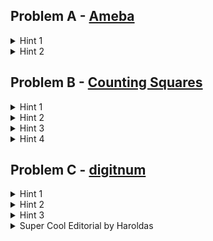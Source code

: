 ## Problem A - [Ameba](https://atcoder.jp/contests/abc274/tasks/abc274_c)
<details>
<summary>Hint 1</summary>
Amoeba A sub i splits into ameobas 2i and 2i + 1. In other words, the index of the value in the input (i) indicates which new amoeba it splits into, and the value given in the input (A sub i) indicates the original amoeba that it splits from.
</details>
<details>
<summary>Hint 2</summary>
The children amoeba that the parent amoeba are one generation down the line from the original amoeba, so their generation is equal to the generation of the parent amoeba + 1.
</details>

## Problem B - [Counting Squares](https://atcoder.jp/contests/abc275/tasks/abc275_c)

<details>
<summary>Hint 1</summary>
Given 2 points, we can find 2 other points that are needed to make a square.
</details>
<details>
<summary>Hint 2</summary>
The input size is so small (10 * 10 = 100 points) that it is possible to iterate over every set of two points.
</details>
<details>
<summary>Hint 3</summary>
The two other points can be found using the difference in x and y between the first two points (probably fiddle around with this on paper, I'm not sure how to explain the process). There's actually two different sets of two points that will complete the square, depending on whether you rotate the original line segment clockwise or counterclockwise.
</details>
<details>
<summary>Hint 4</summary>
Make sure you aren't counting the same square multiple times.
</details>

## Problem C - [digitnum](https://atcoder.jp/contests/abc238/tasks/abc238_c)

<details>
  <summary>Hint 1</summary>

  f(1) = 1, f(2) = 2, f(3) = 3 etc... f(9) = 9, so the sum of all f(x) from x=1 to x=9 is equal to 1+2+3...+9. This can be found using the formula for the sum of an arithmetic sequence: (lowest number + highest number) * (number of numbers in the sequence / 2). Substituting in the values for this case, it would look like (1 + 9) * (9 / 2) = 45.

</details>

<details>
  <summary>Hint 2</summary>

  f(1) = 1, f(10) = 1, f(100) = 1, f(1000) = 1, f(10000) = 1, etc...
</details>

<details>
  <summary>Hint 3</summary>

  Sample case 2 (where n=238) can be broken down like this: the sum of all f(x) from x=1 to x=9 + the sum of all f(x) from x=10 to x=99 + the sum of all f(x) from x=100 to x=238.
  
</details>

<details>
  <summary>Super Cool Editorial by Haroldas</summary>

  You essentially are trying to add a summation of "n" for each digit range you have

  Lets say I have the number 173:
  You have to add the sum of 1-9, then 10-99 (but they're offset by 9 to be 1-90), then finally 100-173 (offset by 99, so 1-74)

  Essentially you can use the sum of an arithmetic series formula to accomplish the goal, but you can think of it instead in terms of the properties of summation
  This is derived from Sn = n/2 * (an + a0)
  
  ![img](https://cdn.discordapp.com/attachments/1027733600113790986/1040416408351297556/image.png)

  This is a fundamental calculation for digitnum because it reduces the entire thing to near O(1) (with a very uncostly loop - we'll get to that)
  So for our precious number 173, you can think of f(1)...f(9) to be like this:
  
  ![img](https://cdn.discordapp.com/attachments/1027733600113790986/1040416802418733217/image.png)

  Now the cool part is that up until the actual number of digits of our num (173), it really is just 9 x 10^(i) (if i starts at 0)
  
  And so you just add this to your sum, so for 273 you have something like:
  9/2 * 10 + 90/2 * 91
  
  Because your total number of digits is 3, so you can calculate sum up till 2
  
  After that point, you just have to understand that for each number you must offset it by a large number of repeating 9's, kind of like the earlier example of 10 to 99, you subtract by 9 to get 1-90
  
  Or like 100 to 999, you subtract by 99 to get 1-900, etc.

  Of course calculating that sucks, but you can also see it as 10^(n digits - 1) - 1 
  
  Therefore you can easily calculate it as (173 - 10^2 + 1 )/2 * (173 - 10^2 + 2) 
  
  (which is really just saying (173 - 99)/2 * ((173 - 99) + 1), looking like our sum of an arithmetic series)
  
  This is basically the digit num formula:

  ```
  For each number of digits increasing until the total number of digits - 1: do (9 * 10^(i))/2 * (9 * 10^(i) + 1)
  For the last calculation: do (value - 10^(size-1) + 1)/2 * (val - 10^(size-1) + 2)
  ```
  then do ur fancy modulus
 
</details>
